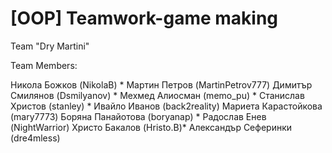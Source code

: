 [OOP] Teamwork-game making
==========================

Team "Dry Martini"

Team Members:

Никола Божков (NikolaB) *
Мартин Петров (MartinPetrov777) 
Димитър Смилянов (Dsmilyanov) *
Мехмед Алиосман (memo_pu) *
Станислав Христов (stanley) *
Ивайло Иванов (back2reality)
Мариета Карастойкова (mary7773)
Боряна Панайотова (boryanap) *
Радослав Енев (NightWarrior)
Христо Бакалов (Hristo.B)*
Александър Сеферинки (dre4mless)
